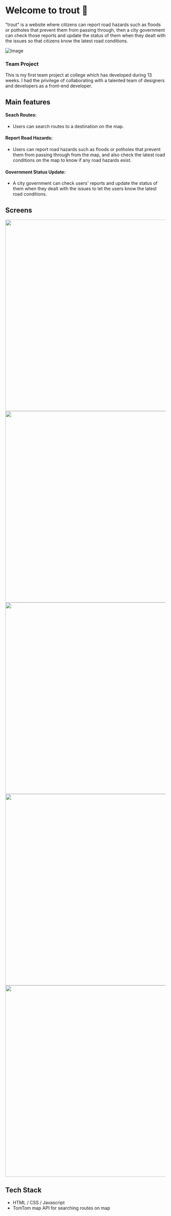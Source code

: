 # Welcome to trout 👋
"trout" is a website where citizens can report road hazards such as floods or potholes that prevent them from passing through, then a city government can check those reports and update the status of them when they dealt with the issues so that citizens know the latest road conditions.
<br>

![Image](https://github.com/user-attachments/assets/14279858-64e7-4e72-a70a-508ba1af03ac)

### Team Project
This is my first team project at college which has developed during 13 weeks.
I had the privilege of collaborating with a talented team of designers and developers as a front-end developer.

## Main features
#### Seach Routes:
- Users can search routes to a destination on the map. 
#### Report Road Hazards:
- Users can report road hazards such as floods or potholes that prevent them from passing through from the map, and also check the latest road conditions on the map to know if any road hazards exist. 
#### Government Status Update:
- A city government can check users' reports and update the status of them when they dealt with the issues to let the users know the latest road conditions.

## Screens
<img src="https://github.com/user-attachments/assets/c19b6e1e-457f-4aa5-a535-7a3c6e08f794" width="600">
<img src="https://github.com/user-attachments/assets/6c2453a9-91b9-4780-ab4c-a81e9d3fda52" width="600">
<img src="https://github.com/user-attachments/assets/342bd410-7fac-4393-b5f6-f4d067dc39a1" width="600">
<img src="https://github.com/user-attachments/assets/10d0aed0-aa20-4a26-8216-e1c457ca5cae" width="600">
<img src="https://github.com/user-attachments/assets/d49ad821-1b7a-4d7d-b370-82e8b6702bf5" width="600">

## Tech Stack
- HTML / CSS / Javascript
- TomTom map API for searching routes on map

